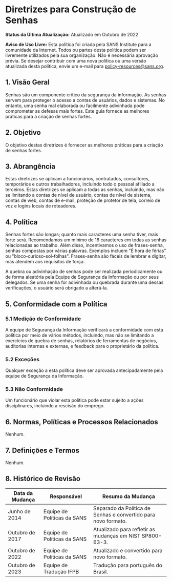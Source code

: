 # Diretrizes para Construção de Senhas

**Status da Última Atualização:** Atualizado em Outubro de 2022

**Aviso de Uso Livre:** Esta política foi criada pela SANS Institute para a comunidade da Internet. Todos ou partes desta política podem ser livremente utilizados pela sua organização. Não é necessária aprovação prévia. Se desejar contribuir com uma nova política ou uma versão atualizada desta política, envie um e-mail para policy-resources@sans.org.

## 1. Visão Geral

Senhas são um componente crítico da segurança da informação. As senhas servem para proteger o acesso a contas de usuários, dados e sistemas. No entanto, uma senha mal elaborada ou facilmente adivinhada pode comprometer as defesas mais fortes. Este guia fornece as melhores práticas para a criação de senhas fortes.

## 2. Objetivo

O objetivo destas diretrizes é fornecer as melhores práticas para a criação de senhas fortes.

## 3. Abrangência

Estas diretrizes se aplicam a funcionários, contratados, consultores, temporários e outros trabalhadores, incluindo todo o pessoal afiliado a terceiros. Estas diretrizes se aplicam a todas as senhas, incluindo, mas não se limitando a contas de nível de usuário, contas de nível de sistema, contas de web, contas de e-mail, proteção de protetor de tela, correio de voz e logins locais de roteadores.

## 4. Política

Senhas fortes são longas; quanto mais caracteres uma senha tiver, mais forte será. Recomendamos um mínimo de 16 caracteres em todas as senhas relacionadas ao trabalho. Além disso, incentivamos o uso de frases-senha, senhas compostas por várias palavras. Exemplos incluem "É hora de férias" ou "bloco-curioso-sol-folhas". Frases-senha são fáceis de lembrar e digitar, mas atendem aos requisitos de força.

A quebra ou adivinhação de senhas pode ser realizada periodicamente ou de forma aleatória pela Equipe de Segurança da Informação ou por seus delegados. Se uma senha for adivinhada ou quebrada durante uma dessas verificações, o usuário será obrigado a alterá-la.

## 5. Conformidade com a Política

### 5.1 Medição de Conformidade
A equipe de Segurança da Informação verificará a conformidade com esta política por meio de vários métodos, incluindo, mas não se limitando a exercícios de quebra de senhas, relatórios de ferramentas de negócios, auditorias internas e externas, e feedback para o proprietário da política.

### 5.2 Exceções
Qualquer exceção a esta política deve ser aprovada antecipadamente pela equipe de Segurança da Informação.

### 5.3 Não Conformidade
Um funcionário que violar esta política pode estar sujeito a ações disciplinares, incluindo a rescisão do emprego.

## 6. Normas, Políticas e Processos Relacionados
Nenhum.

## 7. Definições e Termos
Nenhum.

## 8. Histórico de Revisão

Data da Mudança | Responsável | Resumo da Mudança
--- | --- | ---
Junho de 2014 | Equipe de Políticas da SANS | Separado da Política de Senhas e convertido para novo formato.
Outubro de 2017 | Equipe de Políticas da SANS | Atualizado para refletir as mudanças em NIST SP800-63-3.
Outubro de 2022 | Equipe de Políticas da SANS | Atualizado e convertido para novo formato.
Outubro de 2023 | Equipe de Tradução IFPB | Tradução para português do Brasil.